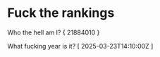 # Fuck the rankings

Who the hell am I?
{ 21884010 }

What fucking year is it?
[ 2025-03-23T14:10:00Z ]
